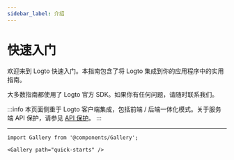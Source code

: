 ```yaml
---
sidebar_label: 介绍
---
```


# 快速入门

欢迎来到 Logto 快速入门。本指南包含了将 Logto 集成到你的应用程序中的实用指南。

大多数指南都使用了 Logto 官方 SDK。如果你有任何问题，请随时联系我们。

:::info
本页面侧重于 Logto 客户端集成，包括前端 / 后端一体化模式。关于服务端 API 保护，请参见 [API 保护](/api-protection)。
:::

---

```mdx-code-block
import Gallery from '@components/Gallery';

<Gallery path="quick-starts" />
```
